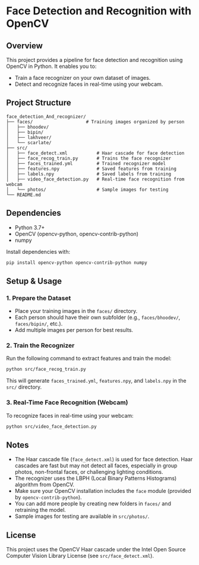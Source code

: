 # Face Detection and Recognition with OpenCV

## Overview
This project provides a pipeline for face detection and recognition using OpenCV in Python. It enables you to:
- Train a face recognizer on your own dataset of images.
- Detect and recognize faces in real-time using your webcam.

## Project Structure
```
face_detection_And_recognizer/
├── faces/                    # Training images organized by person
│   ├── bhoodev/
│   ├── bipin/
│   ├── lakhveer/
│   └── scarlate/
├── src/
│   ├── face_detect.xml           # Haar cascade for face detection
│   ├── face_recog_train.py       # Trains the face recognizer
│   ├── faces_trained.yml         # Trained recognizer model
│   ├── features.npy              # Saved features from training
│   ├── labels.npy                # Saved labels from training
│   ├── video_face_detection.py   # Real-time face recognition from webcam
│   └── photos/                   # Sample images for testing
└── README.md
```

## Dependencies
- Python 3.7+
- OpenCV (opencv-python, opencv-contrib-python)
- numpy

Install dependencies with:
```bash
pip install opencv-python opencv-contrib-python numpy
```

## Setup & Usage

### 1. Prepare the Dataset
- Place your training images in the `faces/` directory.
- Each person should have their own subfolder (e.g., `faces/bhoodev/`, `faces/bipin/`, etc.).
- Add multiple images per person for best results.

### 2. Train the Recognizer
Run the following command to extract features and train the model:
```bash
python src/face_recog_train.py
```
This will generate `faces_trained.yml`, `features.npy`, and `labels.npy` in the `src/` directory.

### 3. Real-Time Face Recognition (Webcam)
To recognize faces in real-time using your webcam:
```bash
python src/video_face_detection.py
```

## Notes
- The Haar cascade file (`face_detect.xml`) is used for face detection. Haar cascades are fast but may not detect all faces, especially in group photos, non-frontal faces, or challenging lighting conditions.
- The recognizer uses the LBPH (Local Binary Patterns Histograms) algorithm from OpenCV.
- Make sure your OpenCV installation includes the `face` module (provided by `opencv-contrib-python`).
- You can add more people by creating new folders in `faces/` and retraining the model.
- Sample images for testing are available in `src/photos/`.

## License
This project uses the OpenCV Haar cascade under the Intel Open Source Computer Vision Library License (see `src/face_detect.xml`). 